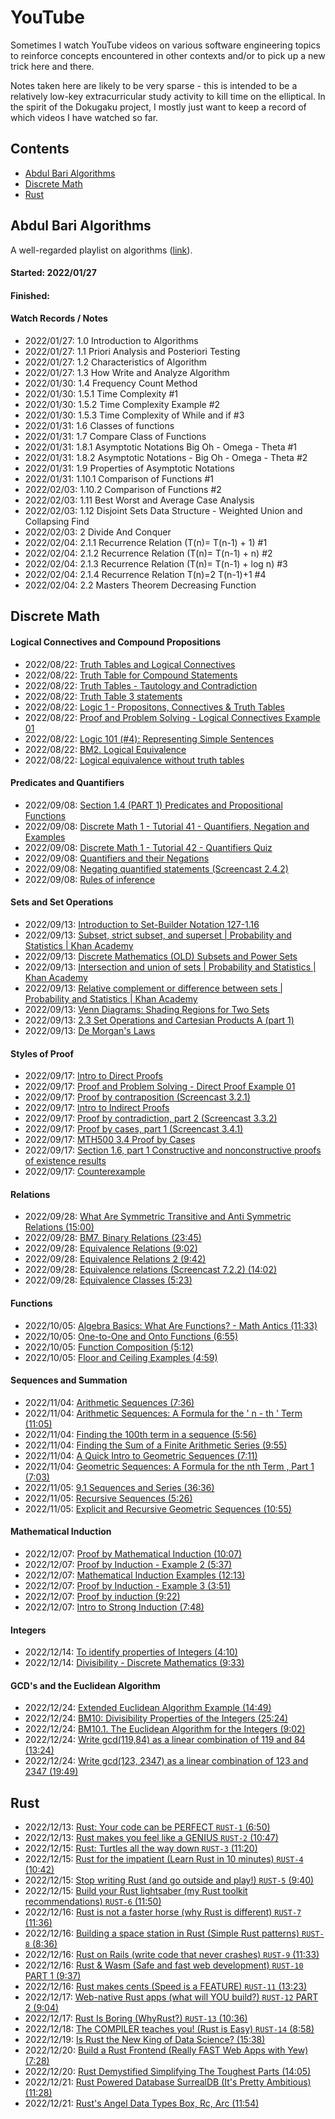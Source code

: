 # YouTube
Sometimes I watch YouTube videos on various software engineering topics to reinforce concepts encountered in other contexts and/or to pick up a new trick here and there.

Notes taken here are likely to be very sparse - this is intended to be a relatively low-key extracurricular study activity to kill time on the elliptical. In the spirit of the Dokugaku project, I mostly just want to keep a record of which videos I have watched so far.

## Contents

<!-- MarkdownTOC levels="1,2,3" -->

- [Abdul Bari Algorithms](#abdul-bari-algorithms)
- [Discrete Math](#discrete-math)
- [Rust](#rust)

<!-- /MarkdownTOC -->
<!-- ───────────────────────────────────────────────────────────────────────────── -->

## Abdul Bari Algorithms
A well-regarded playlist on algorithms ([link](https://www.youtube.com/playlist?list=PLDN4rrl48XKpZkf03iYFl-O29szjTrs_O)).

#### Started: 2022/01/27
#### Finished:
#### Watch Records / Notes
- 2022/01/27: 1.0 Introduction to Algorithms
- 2022/01/27: 1.1 Priori Analysis and Posteriori Testing
- 2022/01/27: 1.2 Characteristics of Algorithm
- 2022/01/27: 1.3 How Write and Analyze Algorithm
- 2022/01/30: 1.4 Frequency Count Method
- 2022/01/30: 1.5.1 Time Complexity #1
- 2022/01/30: 1.5.2 Time Complexity Example #2
- 2022/01/30: 1.5.3 Time Complexity of While and if #3
- 2022/01/31: 1.6 Classes of functions
- 2022/01/31: 1.7 Compare Class of Functions
- 2022/01/31: 1.8.1 Asymptotic Notations Big Oh - Omega - Theta #1
- 2022/01/31: 1.8.2 Asymptotic Notations - Big Oh - Omega - Theta #2
- 2022/01/31: 1.9 Properties of Asymptotic Notations
- 2022/01/31: 1.10.1 Comparison of Functions #1
- 2022/02/03: 1.10.2 Comparison of Functions #2
- 2022/02/03: 1.11 Best Worst and Average Case Analysis
- 2022/02/03: 1.12 Disjoint Sets Data Structure - Weighted Union and Collapsing Find
- 2022/02/03: 2 Divide And Conquer
- 2022/02/04: 2.1.1 Recurrence Relation (T(n)= T(n-1) + 1) #1
- 2022/02/04: 2.1.2 Recurrence Relation (T(n)= T(n-1) + n) #2
- 2022/02/04: 2.1.3 Recurrence Relation (T(n)= T(n-1) + log n) #3
- 2022/02/04: 2.1.4 Recurrence Relation T(n)=2 T(n-1)+1 #4
- 2022/02/04: 2.2 Masters Theorem Decreasing Function

## Discrete Math
#### Logical Connectives and Compound Propositions
- 2022/08/22: [Truth Tables and Logical Connectives](https://www.youtube.com/watch?v=i3m0hV157Ro)
- 2022/08/22: [Truth Table for Compound Statements](https://www.youtube.com/watch?v=Iy9hjI9oYP8)
- 2022/08/22: [Truth Tables - Tautology and Contradiction](https://www.youtube.com/watch?v=O0KbymjE7xU)
- 2022/08/22: [Truth Table 3 statements](https://www.youtube.com/watch?v=HNR2fPmfa3g)
- 2022/08/22: [Logic 1 - Propositons, Connectives & Truth Tables](https://www.youtube.com/watch?v=c4bhxylX_jI)
- 2022/08/22: [Proof and Problem Solving - Logical Connectives Example 01](https://www.youtube.com/watch?v=zCwmvEntR6M)
- 2022/08/22: [Logic 101 (#4): Representing Simple Sentences](https://www.youtube.com/watch?v=jIibAO9hgAo)
- 2022/08/22: [BM2. Logical Equivalence](https://www.youtube.com/watch?v=1jgDPRz-z7E)
- 2022/08/22: [Logical equivalence without truth tables](https://www.youtube.com/watch?v=iPbLzl2kMHA)

#### Predicates and Quantifiers
- 2022/09/08: [Section 1.4 (PART 1) Predicates and Propositional Functions](https://www.youtube.com/watch?v=aU8R0zAikzs)
- 2022/09/08: [Discrete Math 1 - Tutorial 41 - Quantifiers, Negation and Examples](https://www.youtube.com/watch?v=YNqNbeKeRUU)
- 2022/09/08: [Discrete Math 1 - Tutorial 42 - Quantifiers Quiz](https://www.youtube.com/watch?v=6jDafAi3x1Y)
- 2022/09/08: [Quantifiers and their Negations](https://www.youtube.com/watch?v=Oqa5oasVrX4)
- 2022/09/08: [Negating quantified statements (Screencast 2.4.2)](https://www.youtube.com/watch?v=MC4yHkeahAQ)
- 2022/09/08: [Rules of inference](https://www.youtube.com/watch?v=KrpCyy22CkM)

#### Sets and Set Operations
- 2022/09/13: [Introduction to Set-Builder Notation 127-1.16](https://www.youtube.com/watch?v=xnfUZ-NTsCE)
- 2022/09/13: [Subset, strict subset, and superset | Probability and Statistics | Khan Academy](https://www.youtube.com/watch?v=1wsF9GpGd0)
- 2022/09/13: [Discrete Mathematics (OLD) Subsets and Power Sets](https://www.youtube.com/watch?v=9OWdaaEE0L4)
- 2022/09/13: [Intersection and union of sets | Probability and Statistics | Khan Academy](https://www.youtube.com/watch?v=jAfNg3ylZAI)
- 2022/09/13: [Relative complement or difference between sets | Probability and Statistics | Khan Academy](https://www.youtube.com/watch?v=2B4EBvVvf9w)
- 2022/09/13: [Venn Diagrams: Shading Regions for Two Sets](https://www.youtube.com/watch?v=b6t0994ZZDA)
- 2022/09/13: [2.3 Set Operations and Cartesian Products A (part 1)](https://www.youtube.com/watch?v=aBMlJFZmJ-c)
- 2022/09/13: [De Morgan's Laws](https://www.youtube.com/watch?v=oOx7FSzSav4)

#### Styles of Proof
- 2022/09/17: [Intro to Direct Proofs](https://www.youtube.com/watch?v=W2v6FG7u4HY)
- 2022/09/17: [Proof and Problem Solving - Direct Proof Example 01](https://www.youtube.com/watch?v=lj1flBUaCCc)
- 2022/09/17: [Proof by contraposition (Screencast 3.2.1)](https://www.youtube.com/watch?v=hAFpc9abNFc)
- 2022/09/17: [Intro to Indirect Proofs](https://www.youtube.com/watch?v=IZ2MJO1HtMY)
- 2022/09/17: [Proof by contradiction, part 2 (Screencast 3.3.2)](https://www.youtube.com/watch?v=cpongofEZ8I)
- 2022/09/17: [Proof by cases, part 1 (Screencast 3.4.1)](https://www.youtube.com/watch?v=zmMk_YITBIo)
- 2022/09/17: [MTH500 3.4 Proof by Cases](https://www.youtube.com/watch?v=7tRSqrIU0NQ)
- 2022/09/17: [Section 1.6, part 1 Constructive and nonconstructive proofs of existence results](https://www.youtube.com/watch?v=aj3pa1yVVOo)
- 2022/09/17: [Counterexample](https://www.youtube.com/watch?v=MUWUSs23UFQ)

#### Relations
- 2022/09/28: [What Are Symmetric Transitive and Anti Symmetric Relations (15:00)](https://www.youtube.com/watch?v=10XYsJZVp0k&t=11s)
- 2022/09/28: [BM7. Binary Relations (23:45)](https://www.youtube.com/watch?v=4DQcTbN0eeY)
- 2022/09/28: [Equivalence Relations (9:02)](https://www.youtube.com/watch?v=yAGhqmTu6Iw)
- 2022/09/28: [Equivalence Relations 2 (9:42)](https://www.youtube.com/watch?v=UH6DMBMaBMk)
- 2022/09/28: [Equivalence relations (Screencast 7.2.2) (14:02)](https://www.youtube.com/watch?v=JFXgXYCzXB4)
- 2022/09/28: [Equivalence Classes (5:23)](https://www.youtube.com/watch?v=rFexPRbJLlw)

#### Functions
- 2022/10/05: [Algebra Basics: What Are Functions? - Math Antics (11:33)](https://www.youtube.com/watch?v=52tpYl2tTqk)
- 2022/10/05: [One-to-One and Onto Functions (6:55)](https://www.youtube.com/watch?v=KiKJt4gywYE)
- 2022/10/05: [Function Composition (5:12)](https://www.youtube.com/watch?v=4z9ElTz4inQ)
- 2022/10/05: [Floor and Ceiling Examples (4:59)](https://www.youtube.com/watch?v=RxNs4SwP6lk)

#### Sequences and Summation
- 2022/11/04: [Arithmetic Sequences (7:36)](https://www.youtube.com/watch?v=jExpsJTu9o8)
- 2022/11/04: [Arithmetic Sequences: A Formula for the ' n - th ' Term (11:05)](https://www.youtube.com/watch?v=lj_X9JVSF8k)
- 2022/11/04: [Finding the 100th term in a sequence (5:56)](https://www.youtube.com/watch?v=JtsyP0tnVRY)
- 2022/11/04: [Finding the Sum of a Finite Arithmetic Series (9:55)](https://www.youtube.com/watch?v=UHkueFmPC6s)
- 2022/11/04: [A Quick Intro to Geometric Sequences (7:11)](https://www.youtube.com/watch?v=C7tE26CDI2M)
- 2022/11/04: [Geometric Sequences: A Formula for the nth Term , Part 1 (7:03)](https://www.youtube.com/watch?v=IGFQXInm-co)
- 2022/11/05: [9.1 Sequences and Series (36:36)](https://www.youtube.com/watch?v=oDQmXsXzNn0)
- 2022/11/05: [Recursive Sequences (5:26)](https://www.youtube.com/watch?v=IEyojX9jzv0)
- 2022/11/05: [Explicit and Recursive Geometric Sequences (10:55)](https://www.youtube.com/watch?v=CDBMVYRJkKc)

#### Mathematical Induction
- 2022/12/07: [Proof by Mathematical Induction (10:07)](https://www.youtube.com/watch?v=twA6vZgX_U4)
- 2022/12/07: [Proof by Induction - Example 2 (5:37)](https://www.youtube.com/watch?v=wBvsIyQN4o8)
- 2022/12/07: [Mathematical Induction Examples (12:13)](https://www.youtube.com/watch?v=CU0qbjxgHKs)
- 2022/12/07: [Proof by Induction - Example 3 (3:51)](https://www.youtube.com/watch?v=uHfwNKWyD20)
- 2022/12/07: [Proof by induction (9:22)](https://www.youtube.com/watch?v=wblW_M_HVQ8)
- 2022/12/07: [Intro to Strong Induction (7:48)](https://www.youtube.com/watch?v=ML-g2xLYruE)

#### Integers
- 2022/12/14: [To identify properties of Integers (4:10)](https://www.youtube.com/watch?v=OUnrhnSwG3k)
- 2022/12/14: [Divisibility - Discrete Mathematics (9:33)](https://www.youtube.com/watch?v=K2YmMpulFA4)

#### GCD's and the Euclidean Algorithm
- 2022/12/24: [Extended Euclidean Algorithm Example (14:49)](https://www.youtube.com/watch?v=6KmhCKxFWOs)
- 2022/12/24: [BM10: Divisibility Properties of the Integers (25:24)](https://www.youtube.com/watch?v=N6XEUfdIznE)
- 2022/12/24: [BM10.1. The Euclidean Algorithm for the Integers (9:02)](https://www.youtube.com/watch?v=P-HZy2UM1N8)
- 2022/12/24: [Write gcd(119,84) as a linear combination of 119 and 84 (13:24)](https://www.youtube.com/watch?v=rHmqAFdJnN8)
- 2022/12/24: [Write gcd(123, 2347) as a linear combination of 123 and 2347 (19:49)](https://www.youtube.com/watch?v=ChBeDuNBMzA)


## Rust
- 2022/12/13: [Rust: Your code can be PERFECT `RUST-1` (6:50)](https://www.youtube.com/watch?v=Q3AhzHq8ogs)
- 2022/12/13: [Rust makes you feel like a GENIUS `RUST-2` (10:47)](https://www.youtube.com/watch?v=0rJ94rbdteE)
- 2022/12/15: [Rust: Turtles all the way down `RUST-3` (11:20)](https://www.youtube.com/watch?v=PuMXWc0xrK0)
- 2022/12/15: [Rust for the impatient (Learn Rust in 10 minutes) `RUST-4` (10:42)](https://www.youtube.com/watch?v=br3GIIQeefY)
- 2022/12/15: [Stop writing Rust (and go outside and play!) `RUST-5` (9:40)](https://www.youtube.com/watch?v=Z3xPIYHKSoI)
- 2022/12/15: [Build your Rust lightsaber (my Rust toolkit recommendations) `RUST-6` (11:50)](https://www.youtube.com/watch?v=ifaLk5v3W90)
- 2022/12/16: [Rust is not a faster horse (why Rust is different) `RUST-7` (11:36)](https://www.youtube.com/watch?v=4YU_r70yGjQ)
- 2022/12/16: [Building a space station in Rust (Simple Rust patterns) `RUST-8` (8:36)](https://www.youtube.com/watch?v=7GzQArrek7A)
- 2022/12/16: [Rust on Rails (write code that never crashes) `RUST-9` (11:33)](https://www.youtube.com/watch?v=sbVxq7nNtgo)
- 2022/12/16: [Rust & Wasm (Safe and fast web development) `RUST-10` PART 1 (9:37)](https://www.youtube.com/watch?v=P4LMfkFLRsI)
- 2022/12/16: [Rust makes cents (Speed is a FEATURE) `RUST-11` (13:23)](https://www.youtube.com/watch?v=4dvf6kM70qM&t=37)
- 2022/12/17: [Web-native Rust apps (what will YOU build?) `RUST-12` PART 2 (9:04)](https://www.youtube.com/watch?v=y10jJX35shE)
- 2022/12/17: [Rust Is Boring (WhyRust?) `RUST-13` (10:36)](https://www.youtube.com/watch?v=oY0XwMOSzq4&t=313s)
- 2022/12/18: [The COMPILER teaches you! (Rust is Easy) `RUST-14` (8:58)](https://www.youtube.com/watch?v=CJtvnepMVAU)
- 2022/12/19: [Is Rust the New King of Data Science? (15:38)](https://youtu.be/mlcSpxicx-4)
- 2022/12/20: [Build a Rust Frontend (Really FAST Web Apps with Yew) (7:28)](https://www.youtube.com/watch?v=MddGbXgIt2E)
- 2022/12/20: [Rust Demystified Simplifying The Toughest Parts (14:05)](https://www.youtube.com/watch?v=TJTDTyNdJdY)
- 2022/12/21: [Rust Powered Database SurrealDB (It's Pretty Ambitious) (11:28)](https://www.youtube.com/watch?v=DPQbuW9dQ7w)
- 2022/12/21: [Rust's Angel Data Types Box, Rc, Arc (11:54)](https://www.youtube.com/watch?v=CTTiaOo4cbY)
